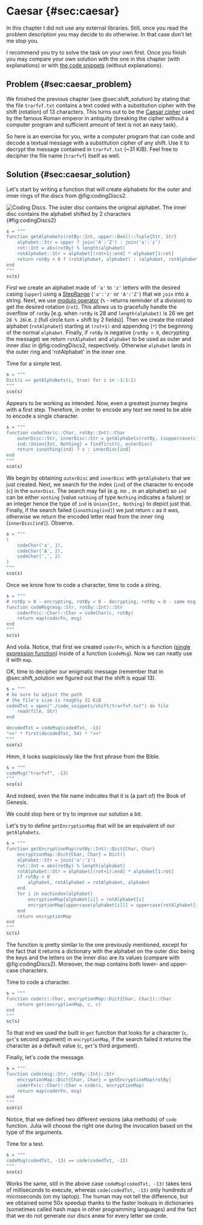 # Caesar {#sec:caesar}

In this chapter I did not use any external libraries. Still, once you read the
problem description you may decide to do otherwise. In that case don't let me
stop you.

I recommend you try to solve the task on your own first. Once you finish you may
compare your own solution with the one in this chapter (with explanations) or
with [the code
snippets](https://github.com/b-lukaszuk/BS_wJ_eng/tree/main/code_snippets/caesar)
(without explanations).

## Problem {#sec:caesar_problem}

We finished the previous chapter (see @sec:shift_solution) by stating that the
file `trarfvf.txt` contains a text coded with a substitution cipher
with the shift (rotation) of 13 characters. This turns out to be the
[Caesar cipher](https://en.wikipedia.org/wiki/Caesar_cipher) used by the famous
Roman emperor in antiquity (breaking the cipher without a computer program and
sufficient amount of text is not an easy task).

So here is an exercise for you, write a computer program that can code and
decode a textual message with a substitution cipher of any shift. Use it to
decrypt the message contained in `trarfvf.txt` (~31 KiB). Feel free to decipher
the file name (`trarfvf`) itself as well.

## Solution {#sec:caesar_solution}

Let's start by writing a function that will create alphabets for the outer and
inner rings of the discs from @fig:codingDiscs2.

![Coding Discs. The outer disc contains the original alphabet. The inner disc
contains the alphabet shifted by 2
characters](./images/codingDiscs.png){#fig:codingDiscs2}

```jl
s = """
function getAlphabets(rotBy::Int, upper::Bool)::Tuple{Str, Str}
	alphabet::Str = upper ? join('A':'Z') : join('a':'z')
	rot::Int = abs(rotBy) % length(alphabet)
	rotAlphabet::Str = alphabet[(rot+1):end] * alphabet[1:rot]
	return rotBy < 0 ? (rotAlphabet, alphabet) : (alphabet, rotAlphabet)
end
"""
sc(s)
```

First we create an alphabet made of `'a'` to `'z'` letters with the desired
casing (`upper`) using a
[StepRange](https://docs.julialang.org/en/v1/base/collections/#Base.StepRange)
(`'a':'z'` or `'A':'Z'`) that we `join` into a string. Next, we use [modulo
operator](https://docs.julialang.org/en/v1/base/math/#Base.rem) (`%` - returns
reminder of a division) to get the desired rotation (`rot`). This allows us to
gracefully handle the overflow of `rotBy` [e.g. when `rotBy` is 28 and
`length(alphabet)` is 26 we get `28 % 26`i.e. `2` (full circle turn + shift by 2
fields)]. Then we create the rotated alphabet (`rotAlphabet`) starting at
`(rot+1)` and appending (`*`) the beginning of the normal `alphabet`. Finally,
if `rotBy` is negative (`rotBy < 0`, decrypting the message) we return
`rotAlphabet` and `alphabet` to be used as outer and inner disc in
@fig:codingDiscs2, respectively. Otherwise `alphabet` lands in the outer ring
and 'rotAlphabet' in the inner one.

Time for a simple test.

```jl
s = """
Dict(i => getAlphabets(i, true) for i in -1:1:1)
"""
sco(s)
```

Appears to be working as intended. Now, even a greatest journey begins with a
first step. Therefore, in order to encode any text we need to be able to encode
a single character.


```jl
s = """
function codeChar(c::Char, rotBy::Int)::Char
	outerDisc::Str, innerDisc::Str = getAlphabets(rotBy, isuppercase(c))
	ind::Union{Int, Nothing} = findfirst(c, outerDisc)
	return isnothing(ind) ? c : innerDisc[ind]
end
"""
sco(s)
```

We begin by obtaining `outerDisc` and `innerDisc` with `getAlphabets` that we
just created. Next, we search for the index (`ind`) of the character to encode
(`c`) in the `outerDisc`. The search may fail (e.g. no `,` in an alphabet) so
`ind` can be either `nothing` (value `nothing` of type `Nothing` indicates a
failure) or an integer hence the type of `ind` is `Union{Int, Nothing}` to
depict just that. Finally, if the search failed (`isnothing(ind)`) we just
return `c` as it was, otherwise we return the encoded letter read from the inner
ring (`innerDisc[ind]`). Observe.

```jl
s = """
(
	codeChar('a', 1),
	codeChar('A', 2),
	codeChar(',', 2)
)
"""
sco(s)
```

Once we know how to code a character, time to code a string.

```jl
s = """
# rotBy > 0 - encrypting, rotBy < 0 - decrypting, rotBy = 0 - same msg
function codeMsg(msg::Str, rotBy::Int)::Str
	coderFn(c::Char)::Char = codeChar(c, rotBy)
	return map(coderFn, msg)
end
"""
sc(s)
```

And voila. Notice, that first we created `coderFn`, which is a function ([single
expression
function](https://en.wikibooks.org/wiki/Introducing_Julia/Functions#Single_expression_functions))
inside of a function (`codeMsg`). Now we can neatly use it with `map`.

OK, time to decipher our enigmatic message (remember that in @sec:shift_solution
we figured out that the shift is equal 13).

```jl
s = """
# be sure to adjust the path
# the file's size is roughly 31 KiB
codedTxt = open("./code_snippets/shift/trarfvf.txt") do file
	read(file, Str)
end

decodedTxt = codeMsg(codedTxt, -13)
"<<" * first(decodedTxt, 54) * ">>"
"""
sco(s)
```

Hmm, it looks suspiciously like the first phrase from the Bible.

```jl
s = """
codeMsg("trarfvf", -13)
"""
sco(s)
```

And indeed, even the file name indicates that it is (a part of) the Book of
Genesis.

We could stop here or try to improve our solution a bit.

Let's try to define `getEncryptionMap` that will be an equivalent of our
`getAlphabets`.

```jl
s = """
function getEncryptionMap(rotBy::Int)::Dict{Char, Char}
    encryptionMap::Dict{Char, Char} = Dict()
    alphabet::Str = join('a':'z')
    rot::Int = abs(rotBy) % length(alphabet)
    rotAlphabet::Str = alphabet[(rot+1):end] * alphabet[1:rot]
    if rotBy < 0
        alphabet, rotAlphabet = rotAlphabet, alphabet
    end
    for i in eachindex(alphabet)
        encryptionMap[alphabet[i]] = rotAlphabet[i]
        encryptionMap[uppercase(alphabet[i])] = uppercase(rotAlphabet[i])
    end
    return encryptionMap
end
"""
sc(s)
```

The function is pretty similar to the one previously mentioned, except for the
fact that it returns a dictionary with the alphabet on the outer disc being the
keys and the letters on the inner disc are its values (compare with
@fig:codingDiscs2). Moreover, the map contains both lower- and upper-case
characters.

Time to code a character.

```jl
s = """
function code(c::Char, encryptionMap::Dict{Char, Char})::Char
    return get(encryptionMap, c, c)
end
"""
sc(s)
```

To that end we used the built in `get` function that looks for a character (`c`,
`get`'s second argument) in `encryptionMap`, if the search failed it returns the
character as a default value (`c`, `get`'s third argument).

Finally, let's code the message.

```jl
s = """
function code(msg::Str, rotBy::Int)::Str
    encryptionMap::Dict{Char, Char} = getEncryptionMap(rotBy)
    coderFn(c::Char)::Char = code(c, encryptionMap)
    return map(coderFn, msg)
end
"""
sco(s)
```

Notice, that we defined two different versions (aka methods) of `code`
function. Julia will choose the right one during the invocation based on the
type of the arguments.

Time for a test.

```jl
s = """
codeMsg(codedTxt, -13) == code(codedTxt, -13)
"""
sco(s)
```

Works the same, still in the above case `codeMsg(codedTxt, -13)` takes tens of
milliseconds to execute, whereas `code(codedTxt, -13)` only hundreds of
microseconds (on my laptop). The human may not tell the difference, but we
obtained some 50x speedup thanks to the faster lookups in dictionaries
(sometimes called hash maps in other programming languages) and the fact that we
do not generate our discs anew for every letter we code.
